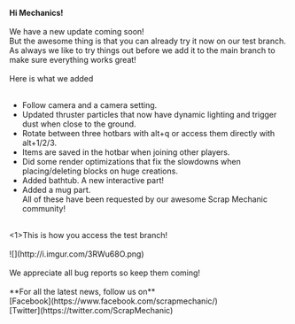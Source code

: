 **Hi Mechanics!** <br/>
<br/>
We have a new update coming soon! <br/>
But the awesome thing is that you can already try it now on our test branch.<br/>
As always we like to try things out before we add it to the main branch to make sure everything works great!<br/>
<br/>
Here is what we added<br/>
<br/>
* Follow camera and a camera setting.<br/>
* Updated thruster particles that now have dynamic lighting and trigger dust when close to the ground.<br/>
* Rotate between three hotbars with alt+q or access them directly with alt+1/2/3.<br/>
* Items are saved in the hotbar when joining other players.<br/>
* Did some render optimizations that fix the slowdowns when placing/deleting blocks on huge creations.<br/>
* Added bathtub. A new interactive part!<br/>
* Added a mug part.<br/>
All of these have been requested by our awesome Scrap Mechanic community!<br/>
<br/>
<1>This is how you access the test branch!</1><br/>
<br/>
![](http://i.imgur.com/3RWu68O.png)<br/>
<br/>
We appreciate all bug reports so keep them coming!<br/>
<br/>
**For all the latest news, follow us on** <br/>
[Facebook](https://www.facebook.com/scrapmechanic/)<br/>
[Twitter](https://twitter.com/ScrapMechanic)